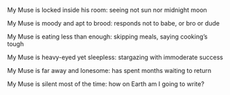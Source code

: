 My Muse is locked inside his room:
seeing not sun nor midnight moon

My Muse is moody and apt to brood:
responds not to babe, or bro or dude

My Muse is eating less than enough:
skipping meals, saying cooking’s tough 

My Muse is heavy-eyed yet sleepless:
stargazing with immoderate success

My Muse is far away and lonesome:
has spent months waiting to return

My Muse is silent most of the time:
how on Earth am I going to write?




